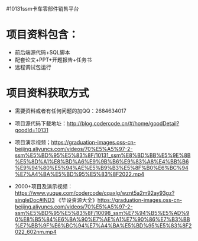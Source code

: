#10131ssm卡车零部件销售平台

# 项目资料包含：
* 前后端源代码+SQL脚本
* 配套论文+PPT+开题报告+任务书
* 远程调试包运行

# 项目资料获取方式
* 需要资料或者有任何问题的加QQ：2684634017

* 项目源代码下载地址：http://blog.codercode.cn/#/home/goodDetail?goodId=10131

* 项目演示视频；https://graduation-images.oss-cn-beijing.aliyuncs.com/videos/70%E5%A5%97-2-ssm%E5%BD%95%E5%83%8F/10131_ssm%E8%BD%BB%E5%9E%8B%E5%8D%A1%E8%BD%A6%E9%9B%B6%E9%83%A8%E4%BB%B6%E9%94%80%E5%94%AE%E5%B9%B3%E5%8F%B0%E6%BC%94%E7%A4%BA%E5%BD%95%E5%83%8F2022.mp4


* 2000+项目及演示视频：https://www.yuque.com/codercode/cqaxlg/wznt5a2m92ay93gz?singleDoc#lND3 《毕设资源大全》https://graduation-images.oss-cn-beijing.aliyuncs.com/videos/70%E5%A5%97-2-ssm%E5%BD%95%E5%83%8F/10098_ssm%E7%94%B5%E5%AD%90%E8%B5%84%E6%BA%90%E7%AE%A1%E7%90%86%E7%B3%BB%E7%BB%9F%E6%BC%94%E7%A4%BA%E5%BD%95%E5%83%8F2022_602nm.mp4
